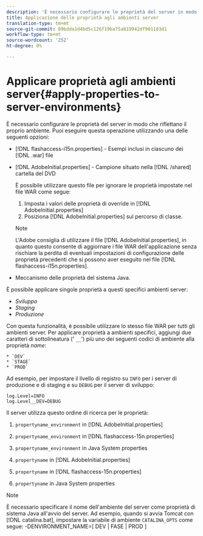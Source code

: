 ```yaml
---
description: 'È necessario configurare le proprietà del server in modo che riflettano il proprio ambiente. Puoi eseguire questa operazione utilizzando uno dei seguenti '
title: Applicazione delle proprietà agli ambienti server
translation-type: tm+mt
source-git-commit: 89bdda1d4bd5c126f19ba75a819942df901183d1
workflow-type: tm+mt
source-wordcount: '252'
ht-degree: 0%

---
```



# Applicare proprietà agli ambienti server{#apply-properties-to-server-environments}

È necessario configurare le proprietà del server in modo che riflettano il proprio ambiente. Puoi eseguire questa operazione utilizzando una delle seguenti opzioni:

* [!DNL flashaccess-i15n.properties] - Esempi inclusi in ciascuno dei  [!DNL .war] file

* [!DNL AdobeInitial.properties] - Campione situato nella  [!DNL /shared] cartella del DVD

   È possibile utilizzare questo file per ignorare le proprietà impostate nel file WAR come segue:

   1. Imposta i valori delle proprietà di override in [!DNL AdobeInitial.properties]
   1. Posiziona [!DNL AdobeInitial.properties] sul percorso di classe.

   >[!NOTE]
   >
   >L&#39;Adobe consiglia di utilizzare il file [!DNL AdobeInitial.properties], in quanto questo consente di aggiornare i file WAR dell&#39;applicazione senza rischiare la perdita di eventuali impostazioni di configurazione delle proprietà precedenti che si possono aver eseguito nel file [!DNL flashaccess-i15n.properties].

* Meccanismo delle proprietà del sistema Java.

È possibile applicare singole proprietà a questi specifici ambienti server:

* *Sviluppo*
* *Staging*
* *Produzione*

Con questa funzionalità, è possibile utilizzare lo stesso file WAR per tutti gli ambienti server. Per applicare proprietà a ambienti specifici, aggiungi due caratteri di sottolineatura (&#39; `__`&#39;) più uno dei seguenti codici di ambiente alla proprietà *name*:

    * `DEV`
    * `STAGE`
    * `PROD`

<!--<a id="example_A7A58E3EE8DA4114B4F7A9EEB69D50CA"></a>-->

Ad esempio, per impostare il livello di registro su `INFO` per i server di produzione e di staging e su `DEBUG` per il server di sviluppo:

```
log.Level=INFO  
log.Level__DEV=DEBUG 
```

Il server utilizza questo ordine di ricerca per le proprietà:

1. `propertyname_environment` in  [!DNL AdobeInitial.properties]

1. `propertyname_environment` in  [!DNL flashaccess-15n.properties]

1. `propertyname_environment` in Java System properties
1. `propertyname` in  [!DNL AdobeInitial.properties]

1. `propertyname` in  [!DNL flashaccess-15n.properties]

1. `propertyname` in Java System properties

>[!NOTE]
>
>È necessario specificare il nome dell&#39;ambiente del server come proprietà di sistema Java all&#39;avvio del server. Ad esempio, quando si avvia Tomcat con [!DNL catalina.bat], impostare la variabile di ambiente `CATALINA_OPTS` come segue:
>-DENVIRONMENT_NAME=[ DEV | FASE | PROD ]
